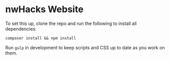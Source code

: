 # nwHacks Website

To set this up, clone the repo and run the following to install all dependencies:
```
composer install && npm install
```

Run ```gulp``` in development to keep scripts and CSS up to date as you work on them.